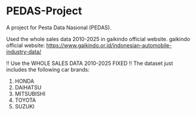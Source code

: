 # PEDAS-Project
A project for Pesta Data Nasional (PEDAS).

Used the whole sales data 2010-2025 in gaikindo official website. gaikindo official website: https://www.gaikindo.or.id/indonesian-automobile-industry-data/

!! Use the WHOLE SALES DATA 2010-2025 FIXED !!
The dataset just includes the following car brands:
  1. HONDA
  2. DAIHATSU
  3. MITSUBISHI
  4. TOYOTA
  5. SUZUKI
